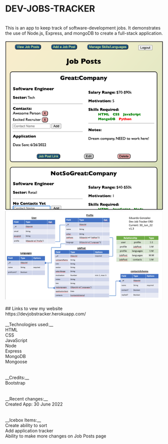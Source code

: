 # DEV-JOBS-TRACKER
</br>
This is an app to keep track of software-development jobs. It demonstrates the use of Node.js, Express, and mongoDB to create a full-stack application.</br>
</br>
<img src="assets/../public/assets/images/devJobTracker-screenshot.png" alt="Website Screenshot.">
<img src="assets/../public/assets/images/devJobTracker-rel-chart.png" alt="Website Screenshot.">
</br>
</br>
## Links to vew my website</br>
https://devjobstracker.herokuapp.com/</br>
</br>
__Technologies used:__</br>
HTML</br>
CSS</br>
JavaScript</br>
Node</br>
Express</br>
MongoDB</br>
Mongoose</br>
</br>
</br>
__Credits:__</br>
Bootstrap</br>
</br>
</br>
__Recent changes:__</br>
Created App: 30 June 2022</br>
</br>
</br>
__Icebox Items:__</br>
Create ability to sort</br>
Add application tracker</br>
Ability to make more changes on Job Posts page</br>
